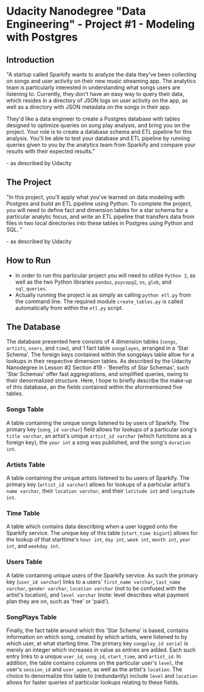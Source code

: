 # Udacity Nanodegree "Data Engineering" - Project #1 - Modeling with Postgres

## Introduction

"A startup called Sparkify wants to analyze the data they've been collecting on songs and user activity on their new music streaming app. The analytics team is particularly interested in understanding what songs users are listening to. Currently, they don't have an easy way to query their data, which resides in a directory of JSON logs on user activity on the app, as well as a directory with JSON metadata on the songs in their app.

They'd like a data engineer to create a Postgres database with tables designed to optimize queries on song play analysis, and bring you on the project. Your role is to create a database schema and ETL pipeline for this analysis. You'll be able to test your database and ETL pipeline by running queries given to you by the analytics team from Sparkify and compare your results with their expected results."
  
  \- as described by Udacity
  
## The Project

"In this project, you'll apply what you've learned on data modeling with Postgres and build an ETL pipeline using Python. To complete the project, you will need to define fact and dimension tables for a star schema for a particular analytic focus, and write an ETL pipeline that transfers data from files in two local directories into these tables in Postgres using Python and SQL. "

  \- as described by Udacity

## How to Run

- In order to run this particular project you will need to utilize `Python 3`, as well as the two Python libraries `pandas`, `psycopg2`, `os`, `glob`, and `sql_queries`. 
- Actually running the project is as simply as calling `python etl.py` from the command line. The required module `create_tables.py` is called automatically from within the `etl.py` script.

## The Database

The database presented here consists of 4 dimension tables (`songs`, `artists`, `users`, and `time`), and 1 fact table `songplayes`, arranged in a 'Star Schema'. The foreign keys contained within the songplays table allow for a lookups in their respective dimension tables. As described by the Udacity Nanodegree in Lesson #2 Section #19 - 'Benefits of Star Schemas', such 'Star Schemas' offer fast aggregrations, and simplified queries, owing to their denormalized structure. Here, I hope to briefly describe the make-up of this database, an the fields contained within the aformentioned five tables.

### Songs Table

A table containing the unique songs listened to by users of Sparkify. The primary key (`song_id varchar`) field allows for lookups of a particular song's `title varchar`, an artist's unique `artist_id varchar` (which functions as a foreign key), the `year int` a song was published, and the song's `duration int`. 

### Artists Table

A table containing the unique artists listened to bu users of Sparkify. The primary key (`artist_id varchar`) allows for lookups of a particular artist's `name varchar`, their `location varchar`, and their `latitude int` and `longitude int`. 

### Time Table

A table which contains data describing when a user logged onto the Sparkify service. The unique key of this table (`start_time bigint`) allows for the lookup of that starttime's `hour int`, `day int`, `week int`, `month int`, `year int`, and `weekday int`.

### Users Table

A table containing unique users of the Sparkify service. As such the primary key (`user_id varchar`) links to a users' `first_name varchar`, `last_name varchar`, `gender varchar`, `location varchar` (not to be confused with the artist's location), and `level varchar` (note: level describes what payment plan they are on, such as 'free' or 'paid').

### SongPlays Table

Finally, the fact table around which this 'Star Schema' is based, contains information on which song, created by which artists, were listened to by which user, at what starting time. The primary key `songplay_id serial` is merely an integer which increases in value as entries are added. Each such entry links to a unique `user_id`, `song_id`, `start_time`, and `artist_id`. In addition, the table contains columns on the particular user's `level`, the user's `session_id` and `user_agent`, as well as the artist's `location`. The choice to denormalize this table to (redundantly) include `level` and `location` allows for faster queries of particular lookups relating to these fields.

